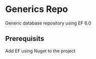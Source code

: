 # Generics Repo
Generic database repository using EF 6.0

## Prerequisits
Add EF using Nuget to the project
